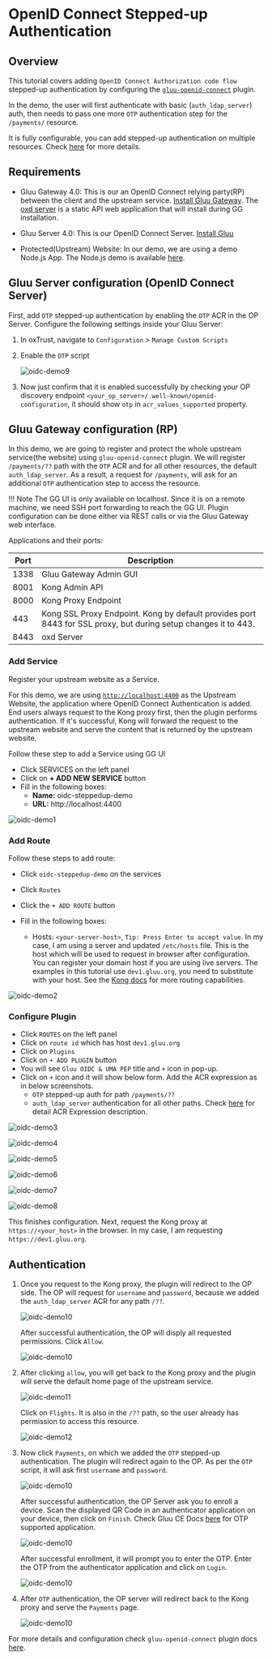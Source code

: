 # OpenID Connect Stepped-up Authentication 

## Overview

This tutorial covers adding `OpenID Connect Authorization code flow` stepped-up authentication by configuring the [`gluu-openid-connect`](../../plugin/gluu-openid-connect-uma-pep/) plugin. 

In the demo, the user will first authenticate with basic (`auth_ldap_server`) auth, then needs to pass one more `OTP` authentication step for the `/payments/` resource. 

It is fully configurable, you can add stepped-up authentication on multiple resources. Check [here](../../plugin/gluu-openid-connect-uma-pep/) for more details. 

## Requirements

- Gluu Gateway 4.0: This is our an OpenID Connect relying party(RP) between the client and the upstream service. [Install Gluu Gateway](../installation.md). The [oxd server](https://gluu.org/docs/oxd/4.0/) is a static API web application that will install during GG installation.

- Gluu Server 4.0: This is our OpenID Connect Server. [Install Gluu](https://gluu.org/docs/ce/4.0/installation-guide/install-ubuntu/)

- Protected(Upstream) Website: In our demo, we are using a demo Node.js App. The Node.js demo is available [here](https://github.com/GluuFederation/gluu-gateway/tree/version_4.0/gg-demo/node-ejs). 

## Gluu Server configuration (OpenID Connect Server)
   
First, add `OTP` stepped-up authentication by enabling the `OTP` ACR in the OP Server. Configure the following settings inside your Gluu Server: 

1. In oxTrust, navigate to `Configuration` > `Manage Custom Scripts` 

1. Enable the `OTP` script
     
     ![oidc-demo9](../img/oidc-demo9.png)

1. Now just confirm that it is enabled successfully by checking your OP discovery endpoint `<your_op_server>/.well-known/openid-configuration`, it should show `otp` in `acr_values_supported` property.

## Gluu Gateway configuration (RP)

In this demo, we are going to register and protect the whole upstream service(the website) using `gluu-openid-connect` plugin. We will register `/payments/??` path with the `OTP` ACR and for all other resources, the default `auth_ldap_server`. As a result, a request for `/payments`, will ask for an additional `OTP` authentication step to access the resource.     

!!! Note
    The GG UI is only available on localhost. Since it is on a remote machine, we need SSH port forwarding to reach the GG UI. Plugin configuration can be done either via REST calls or via the Gluu Gateway web interface.  

Applications and their ports:

| Port | Description |
|------|-------------|
|1338| Gluu Gateway Admin GUI|
|8001|Kong Admin API|
|8000|Kong Proxy Endpoint|
|443|Kong SSL Proxy Endpoint. Kong by default provides port 8443 for SSL proxy, but during setup changes it to 443.|
|8443|oxd Server| 

### Add Service

Register your upstream website as a Service.

For this demo, we are using [`http://localhost:4400`](https://github.com/GluuFederation/gluu-gateway/tree/version_4.0/gg-demo/node-ejs) as the Upstream Website, the application where OpenID Connect Authentication is added. End users always request to the Kong proxy first, then the plugin performs authentication. If it's successful, Kong will forward the request to the upstream website and serve the content that is returned by the upstream website.

Follow these step to add a Service using GG UI
 
- Click SERVICES on the left panel
- Click on **+ ADD NEW SERVICE** button
- Fill in the following boxes:
    - **Name:** oidc-steppedup-demo
    - **URL:** http://localhost:4400

![oidc-demo1](../img/oidc-demo1.png)

### Add Route

Follow these steps to add route:

- Click `oidc-steppedup-demo` on the services

- Click `Routes`

- Click the `+ ADD ROUTE` button

- Fill in the following boxes:
     - Hosts: `<your-server-host>`, `Tip: Press Enter to accept value`. In my case, I am using a server and updated `/etc/hosts` file. This is the host which will be used to request in browser after configuration. You can register your domain host if you are using live servers. The examples in this tutorial use `dev1.gluu.org`, you need to substitute with your host. See the [Kong docs](https://docs.konghq.com/0.14.x/proxy/#routes-and-matching-capabilities) for more routing capabilities.
  
![oidc-demo2](../img/oidc-demo2.png)

### Configure Plugin

- Click `ROUTES` on the left panel
- Click on `route id` which has host `dev1.gluu.org`
- Click on `Plugins`
- Click on `+ ADD PLUGIN` button
- You will see `Gluu OIDC & UMA PEP` title and `+` icon in pop-up.
- Click on `+` icon and it will show below form. Add the ACR expression as in below screenshots.
    - `OTP` stepped-up auth for path `/payments/??`
    - `auth_ldap_server` authentication for all other paths. Check [here](../../plugin/gluu-openid-connect-uma-pep/#dynamic-url-base-acrs-stepped-up-authentication) for detail ACR Expression description.

![oidc-demo3](../img/oidc-demo3.png)

![oidc-demo4](../img/oidc-demo4.png)

![oidc-demo5](../img/oidc-demo5.png)

![oidc-demo6](../img/oidc-demo6.png)

![oidc-demo7](../img/oidc-demo7.png)

![oidc-demo8](../img/oidc-demo8.png)

This finishes configuration. Next, request the Kong proxy at `https://<your_host>` in the browser. In my case, I am requesting `https://dev1.gluu.org`.

## Authentication

1. Once you request to the Kong proxy, the plugin will redirect to the OP side. The OP will request for `username` and `password`, because we added the `auth_ldap_server` ACR for any path `/??`.

     ![oidc-demo10](../img/oidc-demo10.png)
     
     After successful authentication, the OP will disply all requested permissions. Click `Allow`.
     
     ![oidc-demo10](../img/oidc-demo11.png)

2. After clicking `allow`, you will get back to the Kong proxy and the plugin will serve the default home page of the upstream service.

     ![oidc-demo11](../img/oidc-demo12.png)
     
     Click on `Flights`. It is also in the `/??` path, so the user already has permission to access this resource.
     
     ![oidc-demo12](../img/oidc-demo13.png)

3. Now click `Payments`, on which we added the `OTP` stepped-up authentication. The plugin will redirect again to the OP. As per the `OTP` script, it will ask first `username` and `password`.

     ![oidc-demo10](../img/oidc-demo10.png)
     
     After successful authentication, the OP Server ask you to enroll a device. Scan the displayed QR Code in an authenticator application on your device, then click on `Finish`. Check Gluu CE Docs [here](https://gluu.org/docs/ce/authn-guide/otp/#recommended-otp-apps) for OTP supported application.
     
     ![oidc-demo10](../img/oidc-demo14.png)
     
     After successful enrollment, it will prompt you to enter the OTP. Enter the OTP from the authenticator application and click on `Login`.
     
     ![oidc-demo10](../img/oidc-demo15.png)

4. After `OTP` authentication, the OP server will redirect back to the Kong proxy and serve the `Payments` page. 

     ![oidc-demo10](../img/oidc-demo16.png)

For more details and configuration check `gluu-openid-connect` plugin docs [here](../../plugin/gluu-openid-connect-uma-pep/).
